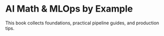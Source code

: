 # AI Math & MLOps by Example

This book collects foundations, practical pipeline guides, and production tips.
